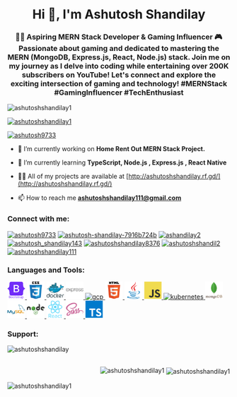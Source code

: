 <h1 align="center">Hi 👋, I'm Ashutosh Shandilay</h1>
<h3 align="center">👨‍💻 Aspiring MERN Stack Developer & Gaming Influencer 🎮 Passionate about gaming and dedicated to mastering the MERN (MongoDB, Express.js, React, Node.js) stack. Join me on my journey as I delve into coding while entertaining over 200K subscribers on YouTube! Let's connect and explore the exciting intersection of gaming and technology! #MERNStack #GamingInfluencer #TechEnthusiast</h3>

<p align="left"> <img src="https://komarev.com/ghpvc/?username=ashutoshshandilay1&label=Profile%20views&color=0e75b6&style=flat" alt="ashutoshshandilay1" /> </p>

<p align="left"> <a href="https://github.com/ryo-ma/github-profile-trophy"><img src="https://github-profile-trophy.vercel.app/?username=ashutoshshandilay1" alt="ashutoshshandilay1" /></a> </p>

<p align="left"> <a href="https://twitter.com/ashutoshshandilay" target="blank"><img src="https://img.shields.io/twitter/follow/ashutosh9733?logo=twitter&style=for-the-badge" alt="ashutosh9733" /></a> </p>

- 🔭 I’m currently working on **Home Rent Out MERN Stack Project.**

- 🌱 I’m currently learning **TypeScript, Node.js , Express.js , React Native**

- 👨‍💻 All of my projects are available at [http://ashutoshshandilay.rf.gd/](http://ashutoshshandilay.rf.gd/)

- 📫 How to reach me **ashutoshshandilay111@gmail.com**

<h3 align="left">Connect with me:</h3>
<p align="left">
<a href="https://twitter.com/ashutosh9733" target="blank"><img align="center" src="https://raw.githubusercontent.com/rahuldkjain/github-profile-readme-generator/master/src/images/icons/Social/twitter.svg" alt="ashutosh9733" height="30" width="40" /></a>
<a href="https://linkedin.com/in/ashutosh-shandilay-7916b724b" target="blank"><img align="center" src="https://raw.githubusercontent.com/rahuldkjain/github-profile-readme-generator/master/src/images/icons/Social/linked-in-alt.svg" alt="ashutosh-shandilay-7916b724b" height="30" width="40" /></a>
<a href="https://fb.com/ashandilay2" target="blank"><img align="center" src="https://raw.githubusercontent.com/rahuldkjain/github-profile-readme-generator/master/src/images/icons/Social/facebook.svg" alt="ashandilay2" height="30" width="40" /></a>
<a href="https://instagram.com/ashutosh_shandilay143" target="blank"><img align="center" src="https://raw.githubusercontent.com/rahuldkjain/github-profile-readme-generator/master/src/images/icons/Social/instagram.svg" alt="ashutosh_shandilay143" height="30" width="40" /></a>
<a href="https://www.youtube.com/c/TechnicalAshutoshJi" target="blank"><img align="center" src="https://raw.githubusercontent.com/rahuldkjain/github-profile-readme-generator/master/src/images/icons/Social/youtube.svg" alt="ashutoshshandilay8376" height="30" width="40" /></a>
<a href="https://www.hackerrank.com/ashutoshshandil2" target="blank"><img align="center" src="https://raw.githubusercontent.com/rahuldkjain/github-profile-readme-generator/master/src/images/icons/Social/hackerrank.svg" alt="ashutoshshandil2" height="30" width="40" /></a>
<a href="https://www.leetcode.com/ashutoshshandilay111" target="blank"><img align="center" src="https://raw.githubusercontent.com/rahuldkjain/github-profile-readme-generator/master/src/images/icons/Social/leet-code.svg" alt="ashutoshshandilay111" height="30" width="40" /></a>
</p>

<h3 align="left">Languages and Tools:</h3>
<p align="left"> <a href="https://getbootstrap.com" target="_blank" rel="noreferrer"> <img src="https://raw.githubusercontent.com/devicons/devicon/master/icons/bootstrap/bootstrap-plain-wordmark.svg" alt="bootstrap" width="40" height="40"/> </a> <a href="https://www.w3schools.com/css/" target="_blank" rel="noreferrer"> <img src="https://raw.githubusercontent.com/devicons/devicon/master/icons/css3/css3-original-wordmark.svg" alt="css3" width="40" height="40"/> </a> <a href="https://www.docker.com/" target="_blank" rel="noreferrer"> <img src="https://raw.githubusercontent.com/devicons/devicon/master/icons/docker/docker-original-wordmark.svg" alt="docker" width="40" height="40"/> </a> <a href="https://expressjs.com" target="_blank" rel="noreferrer"> <img src="https://raw.githubusercontent.com/devicons/devicon/master/icons/express/express-original-wordmark.svg" alt="express" width="40" height="40"/> </a> <a href="https://cloud.google.com" target="_blank" rel="noreferrer"> <img src="https://www.vectorlogo.zone/logos/google_cloud/google_cloud-icon.svg" alt="gcp" width="40" height="40"/> </a> <a href="https://www.w3.org/html/" target="_blank" rel="noreferrer"> <img src="https://raw.githubusercontent.com/devicons/devicon/master/icons/html5/html5-original-wordmark.svg" alt="html5" width="40" height="40"/> </a> <a href="https://www.java.com" target="_blank" rel="noreferrer"> <img src="https://raw.githubusercontent.com/devicons/devicon/master/icons/java/java-original.svg" alt="java" width="40" height="40"/> </a> <a href="https://developer.mozilla.org/en-US/docs/Web/JavaScript" target="_blank" rel="noreferrer"> <img src="https://raw.githubusercontent.com/devicons/devicon/master/icons/javascript/javascript-original.svg" alt="javascript" width="40" height="40"/> </a> <a href="https://kubernetes.io" target="_blank" rel="noreferrer"> <img src="https://www.vectorlogo.zone/logos/kubernetes/kubernetes-icon.svg" alt="kubernetes" width="40" height="40"/> </a> <a href="https://www.mongodb.com/" target="_blank" rel="noreferrer"> <img src="https://raw.githubusercontent.com/devicons/devicon/master/icons/mongodb/mongodb-original-wordmark.svg" alt="mongodb" width="40" height="40"/> </a> <a href="https://www.mysql.com/" target="_blank" rel="noreferrer"> <img src="https://raw.githubusercontent.com/devicons/devicon/master/icons/mysql/mysql-original-wordmark.svg" alt="mysql" width="40" height="40"/> </a> <a href="https://nodejs.org" target="_blank" rel="noreferrer"> <img src="https://raw.githubusercontent.com/devicons/devicon/master/icons/nodejs/nodejs-original-wordmark.svg" alt="nodejs" width="40" height="40"/> </a> <a href="https://reactjs.org/" target="_blank" rel="noreferrer"> <img src="https://raw.githubusercontent.com/devicons/devicon/master/icons/react/react-original-wordmark.svg" alt="react" width="40" height="40"/> </a> <a href="https://sass-lang.com" target="_blank" rel="noreferrer"> <img src="https://raw.githubusercontent.com/devicons/devicon/master/icons/sass/sass-original.svg" alt="sass" width="40" height="40"/> </a> <a href="https://www.typescriptlang.org/" target="_blank" rel="noreferrer"> <img src="https://raw.githubusercontent.com/devicons/devicon/master/icons/typescript/typescript-original.svg" alt="typescript" width="40" height="40"/> </a> </p>

<h3 align="left">Support:</h3>
<p><a href="https://www.buymeacoffee.com/ashutoshshandilay"> <img align="left" src="https://cdn.buymeacoffee.com/buttons/v2/default-yellow.png" height="50" width="210" alt="ashutoshshandilay" /></a></p><br><br>

<p><img align="left" src="https://github-readme-stats.vercel.app/api/top-langs?username=ashutoshshandilay1&show_icons=true&locale=en&layout=compact" alt="ashutoshshandilay1" /></p>

<p>&nbsp;<img align="center" src="https://github-readme-stats.vercel.app/api?username=ashutoshshandilay1&show_icons=true&locale=en" alt="ashutoshshandilay1" /></p>

<p><img align="center" src="https://github-readme-streak-stats.herokuapp.com/?user=ashutoshshandilay1&" alt="ashutoshshandilay1" /></p>
